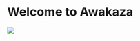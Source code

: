 # Welcome to Awakaza

<img src="https://github.com/chameeraz/Awakaza/blob/68aabab80f8cad8d8db251057d452a7cb355c939/awakaza-front/public/assets/images/Awakaza/POS_WIDE_350x350-01.png?raw=true"/>

